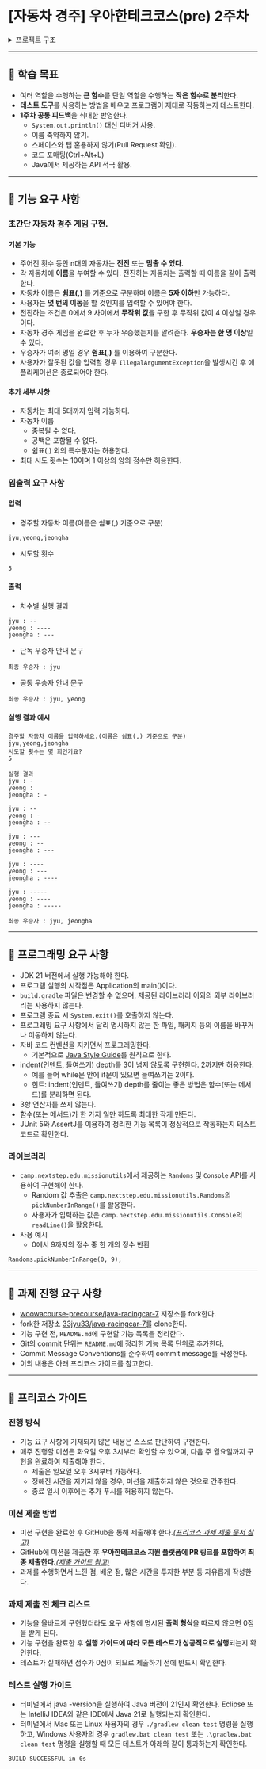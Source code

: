 # [자동차 경주] 우아한테크코스(pre) 2주차

<details>
<summary> 프로젝트 구조 </summary>

Application
- RacingGame.run()

UserView()
- readCarName()
- readAttempNum()
- printResultGuide()
- printCarNameGuide()
- printWinner()
- printAttempResult()

RacingGame()
- run()
  - Car.set()
  - setAttempNum()
  - UserView.printResultGuide()
  - for{
  goOrStop()
  UserView.printAttempResult()
  }
  - findWinner()
  - UserView.printWinner()
- setAttempNum()
  - UserView.readAttempNum()
  - checkAttempNum()
- checkAttempNum()
- goOrStop()
- findWinner()

Car()
- set()
  - UserView.readCarName()
  - separateName()
- get()
- separateName()
  - checkBlank()
  - checkDuplication()
  - count()
- count()
- checkDuplication()
- checkBlank()
</details>

___
## 🐜 학습 목표
- 여러 역할을 수행하는 **큰 함수**를 단일 역할을 수행하는 **작은 함수로 분리**한다.
- **테스트 도구**를 사용하는 방법을 배우고 프로그램이 제대로 작동하는지 테스트한다.
- **1주차 공통 피드백**을 최대한 반영한다.
  - `System.out.println()` 대신 디버거 사용.
  - 이름 축약하지 않기.
  - 스페이스와 탭 혼용하지 않기(Pull Request 확인).
  - 코드 포매팅(Ctrl+Alt+L)
  - Java에서 제공하는 API 적극 활용.
---
## 🎯 기능 요구 사항
### 초간단 자동차 경주 게임 구현.
#### 기본 기능
- 주어진 횟수 동안 n대의 자동차는 **전진** 또는 **멈출 수 있다**.
- 각 자동차에 **이름**을 부여할 수 있다. 전진하는 자동차는 출력할 때 이름을 같이 출력한다.
- 자동차 이름은 **쉼표(,)** 를 기준으로 구분하며 이름은 **5자 이하**만 가능하다.
- 사용자는 **몇 번의 이동**을 할 것인지를 입력할 수 있어야 한다.
- 전진하는 조건은 0에서 9 사이에서 **무작위 값**을 구한 후 무작위 값이 4 이상일 경우이다.
- 자동차 경주 게임을 완료한 후 누가 우승했는지를 알려준다. **우승자는 한 명 이상**일 수 있다.
- 우승자가 여러 명일 경우 **쉼표(,)** 를 이용하여 구분한다.
- 사용자가 잘못된 값을 입력할 경우 `IllegalArgumentException`을 발생시킨 후 애플리케이션은 종료되어야 한다.
#### 추가 세부 사항
- 자동차는 최대 5대까지 입력 가능하다.
- 자동차 이름
  - 중복될 수 없다.
  - 공백은 포함될 수 없다.
  - 쉼표(,) 외의 특수문자는 허용한다.
- 최대 시도 횟수는 10이며 1 이상의 양의 정수만 허용한다.

### 입출력 요구 사항
#### 입력
- 경주할 자동차 이름(이름은 쉼표(,) 기준으로 구분)
```
jyu,yeong,jeongha
```
- 시도할 횟수
```
5
```
#### 출력
- 차수별 실행 결과
```
jyu : --
yeong : ----
jeongha : ---
```
- 단독 우승자 안내 문구
```
최종 우승자 : jyu
```
- 공동 우승자 안내 문구
```
최종 우승자 : jyu, yeong
```
#### 실행 결과 예시
```
경주할 자동차 이름을 입력하세요.(이름은 쉼표(,) 기준으로 구분)
jyu,yeong,jeongha
시도할 횟수는 몇 회인가요?
5

실행 결과
jyu : -
yeong : 
jeongha : -

jyu : --
yeong : -
jeongha : --

jyu : ---
yeong : --
jeongha : ---

jyu : ----
yeong : ---
jeongha : ----

jyu : -----
yeong : ----
jeongha : -----

최종 우승자 : jyu, jeongha
```
---
## 🎸 프로그래밍 요구 사항
- JDK 21 버전에서 실행 가능해야 한다.
- 프로그램 실행의 시작점은 Application의 main()이다.
- `build.gradle` 파일은 변경할 수 없으며, 제공된 라이브러리 이외의 외부 라이브러리는 사용하지 않는다.
- 프로그램 종료 시 `System.exit()`를 호출하지 않는다.
- 프로그래밍 요구 사항에서 달리 명시하지 않는 한 파일, 패키지 등의 이름을 바꾸거나 이동하지 않는다.
- 자바 코드 컨벤션을 지키면서 프로그래밍한다. 
  - 기본적으로 [Java Style Guide](https://github.com/woowacourse/woowacourse-docs/tree/main/styleguide/java)를 원칙으로 한다.
- indent(인덴트, 들여쓰기) depth를 3이 넘지 않도록 구현한다. 2까지만 허용한다. 
  - 예를 들어 while문 안에 if문이 있으면 들여쓰기는 2이다. 
  - 힌트: indent(인덴트, 들여쓰기) depth를 줄이는 좋은 방법은 함수(또는 메서드)를 분리하면 된다. 
- 3항 연산자를 쓰지 않는다. 
- 함수(또는 메서드)가 한 가지 일만 하도록 최대한 작게 만든다.
- JUnit 5와 AssertJ를 이용하여 정리한 기능 목록이 정상적으로 작동하는지 테스트 코드로 확인한다.

### 라이브러리
- `camp.nextstep.edu.missionutils`에서 제공하는 `Randoms` 및 `Console` API를 사용하여 구현해야 한다.
  - Random 값 추출은 `camp.nextstep.edu.missionutils.Randoms`의 `pickNumberInRange()`를 활용한다.
  - 사용자가 입력하는 값은 `camp.nextstep.edu.missionutils.Console`의 `readLine()`을 활용한다.
- 사용 예시
  - 0에서 9까지의 정수 중 한 개의 정수 반환
```
Randoms.pickNumberInRange(0, 9);
```
---
## 🐌 과제 진행 요구 사항
- [woowacourse-precourse/java-racingcar-7](https://github.com/woowacourse-precourse/java-racingcar-7) 저장소를 fork한다.
- fork한 저장소 [33jyu33/java-racingcar-7](https://github.com/33jyu33/java-racingcar-7)를 clone한다.
- 기능 구현 전, `README.md`에 구현할 기능 목록을 정리한다.
- Git의 commit 단위는 `README.md`에 정리한 기능 목록 단위로 추가한다.
- Commit Message Conventions를 준수하여 commit message를 작성한다.
- 이외 내용은 아래 프리코스 가이드를 참고한다.
---
## 📖 프리코스 가이드
### 진행 방식
- 기능 요구 사항에 기재되지 않은 내용은 스스로 판단하여 구현한다.
- 매주 진행할 미션은 화요일 오후 3시부터 확인할 수 있으며, 다음 주 월요일까지 구현을 완료하여 제출해야 한다.
    + 제출은 일요일 오후 3시부터 가능하다.
    + 정해진 시간을 지키지 않을 경우, 미션을 제출하지 않은 것으로 간주한다.
    + 종료 일시 이후에는 추가 푸시를 허용하지 않는다.

### 미션 제출 방법
- 미션 구현을 완료한 후 GitHub을 통해 제출해야 한다._[(프리코스 과제 제출 문서 참고)](https://github.com/woowacourse/woowacourse-docs/tree/main/precourse)_
- GitHub에 미션을 제출한 후 __우아한테크코스 지원 플랫폼에 PR 링크를 포함하여 최종 제출한다.___[(제출 가이드 참고)](https://github.com/woowacourse/woowacourse-docs/tree/main/precourse#%EC%A0%9C%EC%B6%9C-%EA%B0%80%EC%9D%B4%EB%93%9C)_
- 과제를 수행하면서 느낀 점, 배운 점, 많은 시간을 투자한 부분 등 자유롭게 작성한다.

### 과제 제출 전 체크 리스트
- 기능을 올바르게 구현했더라도 요구 사항에 명시된 **출력 형식**을 따르지 않으면 0점을 받게 된다.
- 기능 구현을 완료한 후 **실행 가이드에 따라 모든 테스트가 성공적으로 실행**되는지 확인한다.
- 테스트가 실패하면 점수가 0점이 되므로 제출하기 전에 반드시 확인한다.

### 테스트 실행 가이드
- 터미널에서 java -version을 실행하여 Java 버전이 21인지 확인한다. Eclipse 또는 IntelliJ IDEA와 같은 IDE에서 Java 21로 실행되는지 확인한다.
- 터미널에서 Mac 또는 Linux 사용자의 경우 `./gradlew clean test` 명령을 실행하고, Windows 사용자의 경우 `gradlew.bat clean test` 또는 `.\gradlew.bat clean test` 명령을 실행할 때 모든 테스트가 아래와 같이 통과하는지 확인한다.
```
BUILD SUCCESSFUL in 0s
```